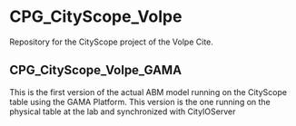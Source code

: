# CPG_CityScope_Volpe
Repository for the CityScope project of the Volpe Cite. 

## CPG_CityScope_Volpe_GAMA
This is the first version of the actual ABM model running on the
CityScope table using the GAMA Platform. This version is the one
running on the physical table at the lab and synchronized with CityIOServer
